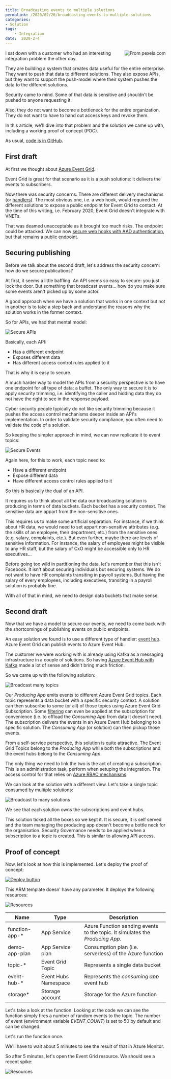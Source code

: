 ```yaml
---
title: Broadcasting events to multiple solutions
permalink: /2020/02/26/broadcasting-events-to-multiple-solutions
categories:
- Solution
tags:
    - Integration
date:  2020-2-4
---
```

<img style="float:right;padding-left:20px;" title="From pexels.com" src="/assets/posts/2020/1/broadcasting-events-to-multiple-solutions/broadcast.jpg" />

I sat down with a customer who had an interesting integration problem the other day.

They are building a system that creates data useful for the entire enterprise.  They want to push that data to different solutions.  They also expose APIs, but they want to support the push-model where their system pushes the data to the different solutions.

Security came to mind.  Some of that data is sensitive and shouldn't be pushed to anyone requesting it.

Also, they do not want to become a bottleneck for the entire organization.  They do not want to have to hand out access keys and revoke them.

In this article, we'll dive into that problem and the solution we came up with, including a working proof of concept (POC).

As usual, [code is in GitHub](https://github.com/vplauzon/messaging/tree/master/event-grid-broadcast-2-event-hubs).

## First draft

At first we thought about [Azure Event Grid](https://docs.microsoft.com/en-us/azure/event-grid/overview).

Event Grid is great for that scenario as it is a push solutions:  it delivers the events to subscribers.

Now there was security concerns.  There are different delivery mechanisms (or [handlers](https://docs.microsoft.com/en-us/azure/event-grid/overview#event-handlers)).  The most obvious one, i.e. a web hook, would required the different solutions to expose a public endpoint for Event Grid to contact.  At the time of this writing, i.e. February 2020, Event Grid doesn't integrate with VNETs.

That was deamed unacceptable as it brought too much risks.  The endpoint could be attacked.  We can now [secure web hooks with AAD authentication](https://docs.microsoft.com/en-us/azure/event-grid/secure-webhook-delivery), but that remains a public endpoint.

## Securing publishing

Before we talk about the second draft, let's address the security concern:  how do we secure publications?

At first, it seems a little baffling.  An API seems so easy to secure:  you just lock the door.  But something that broadcast events...  how do you make sure some events aren't picked up by some actor.

A good approach when we have a solution that works in one context but not in another is to take a step back and understand the reasons why the solution works in the former context.

So for APIs, we had that mental model:

![Secure APIs](/assets/posts/2020/1/broadcasting-events-to-multiple-solutions/secure-apis.png)

Basically, each API:

* Has a different endpoint 
* Exposes different data
* Has different access control rules applied to it

That is why it is easy to secure.

A much harder way to model the APIs from a security perspective is to have one endpoint for all type of data:  a buffet.  The only way to secure it is to apply security trimming, i.e. identifying the caller and hidding data they do not have the right to see in the response payload.

Cyber security people typically do not like security trimming because it pushes the access control mechanisms deeper inside an API's implementation.  In order to validate security compliance, you often need to validate the code of a solution.

So keeping the simpler approach in mind, we can now replicate it to event topics:

![Secure Events](/assets/posts/2020/1/broadcasting-events-to-multiple-solutions/secure-events.png)

Again here, for this to work, each topic need to:

* Have a different endpoint 
* Expose different data
* Have different access control rules applied to it

So this is basically the dual of an API.

It requires us to think about all the data our broadcasting solution is producing in terms of data buckets.  Each bucket has a security context.  The sensitive data are appart from the non-sensitive ones.

This requires us to make some artificial separation.  For instance, if we think about HR data, we would need to set appart non-sensitive attributes (e.g. the skills of an employee, their department, etc.) from the sensitive ones (e.g. salary, complaints, etc.).  But even further, maybe there are levels of sensitive information.  For instance, the salary of employees might be visible to any HR staff, but the salary of CxO might be accessible only to HR executives...

Before going too wild in partitioning the data, let's remember that this isn't Facebook.  It isn't about securing individuals but securing systems.  We do not want to have HR complaints transiting in payroll systems.  But having the salary of every employees, including executives, transiting in a payroll solution is probably fine.

With all of that in mind, we need to design data buckets that make sense.

## Second draft

Now that we have a model to secure our events, we need to come back with the shortcomings of publishing events on public endpoints.

An easy solution we found is to use a different type of handler:  [event hub](https://docs.microsoft.com/en-us/azure/event-grid/event-handlers#event-hubs).  Azure Event Grid can publish events to Azure Event Hub.

The customer we were working with is already using Kafka as a messaging infrastructure in a couple of solutions.  So having [Azure Event Hub with Kafka](https://docs.microsoft.com/en-us/azure/event-hubs/event-hubs-for-kafka-ecosystem-overview) made a lot of sense and didn't bring much friction.

So we came up with the following solution:

![Broadcast many topics](/assets/posts/2020/1/broadcasting-events-to-multiple-solutions/broadcast-many-topics.png)

Our *Producing App* emits events to different Azure Event Grid topics.  Each topic represents a data bucket with a specific security context.  A solution can then subscribe to some (or all) of those topics using Azure Event Grid Subscription.  Some [filtering](https://docs.microsoft.com/en-us/azure/event-grid/event-filtering) can even be applied at the subscription for convenience (i.e. to offload the *Consuming App* from data it doesn't need).  The subscription delivers the events in an Azure Event Hub belonging to a specific solution.  The *Consuming App* (or solution) can then pickup those events.

From a self-service perspective, this solution is quite attractive.  The Event Grid Topics belong to the *Producing App* while both the subscriptions and the event hubs belong to the *Consuming App*.

The only thing we need to link the two is the act of creating a subscription.  This is an administration task, perform when setuping the integration.  The access control for that relies on [Azure RBAC mechanisms](https://docs.microsoft.com/en-us/azure/event-grid/security-authentication#management-access-control).

We can look at the solution with a different view.  Let's take a single topic consumed by multiple solutions:

![Broadcast to many solutions](/assets/posts/2020/1/broadcasting-events-to-multiple-solutions/broadcast-to-many.png)

We see that each solution owns the subscriptions and event hubs.

This solution ticked all the boxes so we kept it.  It is secure, it is self served and the team managing the producing app doesn't become a bottle neck for the organisation.  Security Governance needs to be applied when a subscription to a topic is created.  This is similar to allowing API access.

## Proof of concept

Now, let's look at how this is implemented.  Let's deploy the proof of concept:

[![Deploy button](http://azuredeploy.net/deploybutton.png)](https://portal.azure.com/#create/Microsoft.Template/uri/https%3A%2F%2Fraw.githubusercontent.com%2Fvplauzon%2Fmessaging%2Fmaster%2Fevent-grid-broadcast-2-event-hubs%2Fdeploy.json)

This ARM template doesn' have any parameter.  It deploys the following resources:

![Resources](/assets/posts/2020/1/resources.png)

Name|Type|Description
-|-|-
function-app-* | App Service |Azure Function sending events to the topic.  It simulates the *Producing App*.
demo-app-plan | App Service plan |Consumption plan (i.e. serverless) of the Azure function
topic-* | Event Grid Topic | Represents a single data bucket
event-hub-* | Event Hubs Namespace | Represents the *consuming app* event hub
storage* | Storage account |Storage for the Azure function

Let's take a look at the function.  Looking at the code we can see the function simply fires a number of random events to the topic.  The number of event (environment variable *EVENT_COUNT*) is set to 50 by default and can be changed.

Let's run the function once.

We'll have to wait about 5 minutes to see the result of that in Azure Monitor.

So after 5 minutes, let's open the Event Grid resource.  We should see a recent spike:

![Resources](/assets/posts/2020/1/resources.png)
